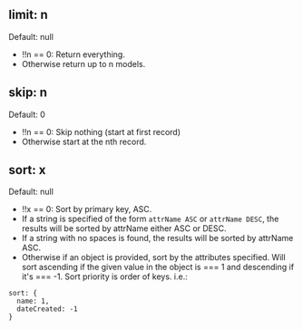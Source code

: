 ## limit: n
Default: null

- !!n == 0: Return everything.
- Otherwise return up to n models.

## skip: n
Default: 0

- !!n == 0: Skip nothing (start at first record)
- Otherwise start at the nth record.

## sort: x
Default: null

- !!x == 0: Sort by primary key, ASC.
- If a string is specified of the form `attrName ASC` or `attrName DESC`, the results will be sorted by attrName either ASC or DESC.
- If a string with no spaces is found, the results will be sorted by attrName ASC.
- Otherwise if an object is provided, sort by the attributes specified.  Will sort ascending if the given value in the object is === 1 and descending if it's === -1.  Sort priority is order of keys.  i.e.:
```
sort: {
  name: 1,
  dateCreated: -1
}
```

